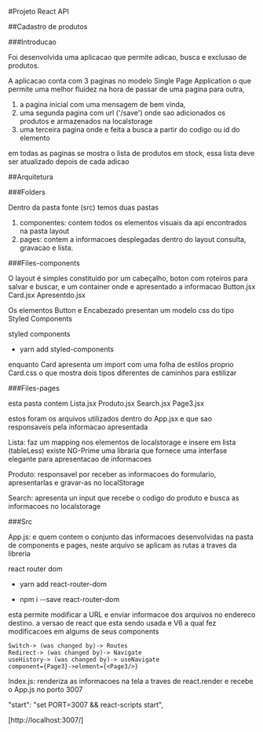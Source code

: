 #Projeto React API

##Cadastro de produtos 

###Introducao 

Foi desenvolvida uma aplicacao que permite adicao, busca e exclusao de produtos.

A aplicacao conta com 3 paginas no modelo Single Page Application o que permite uma melhor fluidez na hora de passar de uma pagina para outra, 
1) a pagina inicial com uma mensagem de bem vinda, 
2) uma segunda pagina com url ('/save') onde sao adicionados os produtos e armazenados na localstorage
3) uma terceira pagina onde e feita a busca a partir do codigo ou id do elemento

em todas as paginas se mostra o lista de produtos em stock, essa lista deve ser atualizado depois de cada adicao 

##Arquitetura

###Folders

Dentro da pasta fonte (src) temos duas pastas 

1) componentes:  contem todos os elementos visuais da api encontrados na pasta layout
2) pages: contem a informacoes desplegadas dentro do layout consulta, gravacao e lista.

###Files-components

O layout é simples constituido por um cabeçalho, boton com roteiros para salvar e buscar, e um container onde e apresentado a informacao
Button.jsx
Card.jsx
Apresentdo.jsx

Os elementos Button e Encabezado presentan um modelo css do tipo Styled Components

styled components
- yarn add styled-components

enquanto Card apresenta um import com uma folha de estilos proprio Card.css o que mostra dois tipos diferentes de caminhos para estilizar

###Files-pages

esta pasta contem 
Lista.jsx
Produto.jsx
Search.jsx
Page3.jsx

estos foram os arquivos utilizados dentro do App.jsx e que sao responsaveis pela informacao apresentada

Lista: faz um mapping nos elementos de localstorage e insere em lista (tableLess) existe NG-Prime uma libraria que fornece uma interfase elegante 
para apresentacao de informacoes

Produto: responsavel por receber as informacoes do formulario, apresentarlas e gravar-as no localStorage

Search: apresenta un input que recebe o codigo do produto e busca as informacoes no localstorage

###Src

App.js: e quem contem o conjunto das informacoes desenvolvidas na pasta de components e pages, neste arquivo se aplicam as rutas a traves da libreria

react router dom
- yarn add react-router-dom  

- npm i --save react-router-dom 

esta permite modificar a URL e enviar informacoe dos arquivos no endereco destino. a versao de react que esta sendo usada e V6 a qual fez modificacoes em 
algums de seus components

	Switch-> (was changed by)-> Routes
	Redirect-> (was changed by)-> Navigate
	useHistory-> (was changed by)-> useNavigate
	component={Page3}->element={<Page3/>}

Index.js: renderiza as informacoes na tela a traves de react.render e recebe o App.js no porto  3007

"start": "set PORT=3007 && react-scripts start",

[http://localhost:3007/]


